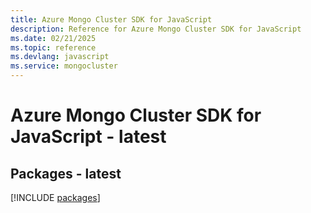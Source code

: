 ```yaml
---
title: Azure Mongo Cluster SDK for JavaScript
description: Reference for Azure Mongo Cluster SDK for JavaScript
ms.date: 02/21/2025
ms.topic: reference
ms.devlang: javascript
ms.service: mongocluster
---
```

# Azure Mongo Cluster SDK for JavaScript - latest
## Packages - latest
[!INCLUDE [packages](mongo-cluster-index.md)]